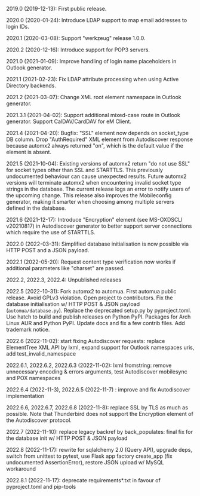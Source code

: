 2019.0 (2019-12-13): First public release.

2020.0 (2020-01-24): Introduce LDAP support to map email addresses to login IDs.

2020.1 (2020-03-08): Support "werkzeug" release 1.0.0.

2020.2 (2020-12-16): Introduce support for POP3 servers.

2021.0 (2021-01-09): Improve handling of login name placeholders in Outlook generator.

2021.1 (2021-02-23): Fix LDAP attribute processing when using Active Directory backends.

2021.2 (2021-03-07): Change XML root element namespace in Outlook generator.

2021.3.1 (2021-04-02): Support additional mixed-case route in Outlook generator. Support CalDAV/CardDAV for eM Client.

2021.4 (2021-04-20): Bugfix: "SSL" element now depends on socket_type DB column. Drop "AuthRequired" XML element from Autodiscover response because automx2 always returned "on", which is the default value if the element is absent.

2021.5 (2021-10-04): Existing versions of automx2 return "do not use SSL" for socket types other than SSL and STARTTLS. This previously undocumented behaviour can cause unexpected results. Future automx2 versions will terminate automx2 when encountering invalid socket type strings in the database. The current release logs an error to notify users of the upcoming change. This release also improves the Mobileconfig generator, making it smarter when choosing among multiple servers defined in the database.

2021.6 (2021-12-17): Introduce "Encryption" element (see MS-OXDSCLI v20210817) in Autodiscover generator to better support server connections which require the use of STARTTLS.

2022.0 (2022-03-31): Simplified database initialisation is now possible via HTTP POST and a JSON payload.

2022.1 (2022-05-20): Request content type verification now works if additional parameters like "charset" are passed.

2022.2, 2022.3, 2022.4: Unpublished releases

2022.5 (2022-10-31): Fork automx2 to automua. First automua public release. Avoid GPLv3 violation. Open project to contributors. Fix the database initialisation w/ HTTP POST & JSON payload (`automua/database.py`). Replace the deprecated setup.py by pyproject.toml. Use hatch to build and publish releases on Python PyPI. Packages for Arch Linux AUR and Python PyPI. Update docs and fix a few contrib files. Add trademark notice. 

2022.6 (2022-11-02): start fixing Autodiscover requests: replace ElementTree XML API by lxml, expand support for Outlook namespaces uris, add test_invalid_namespace

2022.6.1, 2022.6.2, 2022.6.3 (2022-11-02): lxml fromstring: remove unnecessary encoding & errors arguments, test Autodiscover mobilesync and POX namespaces

2022.6.4 (2022-11-3), 2022.6.5 (2022-11-7) : improve and fix Autodiscover implementation

2022.6.6, 2022.6.7, 2022.6.8 (2022-11-8): replace SSL by TLS as much as possible. Note that Thunderbird does not support the Encryption element of the Autodiscover protocol.

2022.7 (2022-11-10): replace legacy backref by back_populates: final fix for the database init w/ HTTP POST & JSON payload

2022.8 (2022-11-17): rewrite for sqlalchemy 2.0 (Query API), upgrade deps, switch from unittest to pytest, use Flask app factory create_app (fix undocumented AssertionError), restore JSON upload w/ MySQL workaround

2022.8.1 (2022-11-17): deprecate requirements*.txt in favour of pyproject.toml and pip-tools